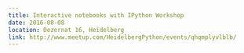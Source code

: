 ```yaml
---
title: Interactive notebooks with IPython Workshop
date: 2016-08-08
location: Dezernat 16, Heidelberg
link: http://www.meetup.com/HeidelbergPython/events/qhqmplyvlblb/
---
```

